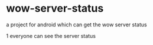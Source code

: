 wow-server-status
=================

a project for android which can get the wow server status

1 everyone can see the server status

